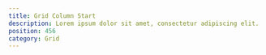 ```yaml
---
title: Grid Column Start
description: Lorem ipsum dolor sit amet, consectetur adipiscing elit.
position: 456
category: Grid
---
```


